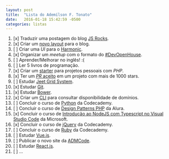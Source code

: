 ```yaml
---
layout: post
title:  "Lista do Ademílson F. Tonato"
date:   2016-01-18 15:42:59 -0500
categories: listas
---
```


1. [x] Traduzir uma postagem do blog [JS Rocks](http://jsrocks.org/).
2. [x] Criar um [novo layout](https://github.com/ftonato/fuck-feelings/issues/16) para o blog.
3. [ ] Criar uma *UI* para o [Harmonic](https://github.com/JSRocksHQ/harmonic).
4. [x] Organizar um *meetup* com o formato do [#DevOpenHouse](https://github.com/ftonato/meetup).
5. [ ] Aprender/Melhorar no inglês! :(
6. [ ] Ler 5 livros de programação.
7. [x] Criar um [starter](https://github.com/admcode/admcode-starter) para projetos pessoais com *PHP*.
8. [x] Ter um [_PR_ aceito](https://github.com/css/csso/pull/282) em um projeto com mais de 1000 stars.
9. [ ] Estudar [Jeet Grid System](http://jeet.gs/).
10. [x] Estudar [Git](https://github.com/ftonato/github-course).
11. [x] Estudar [Bower](https://github.com/ftonato/bower-course).
12. [x] Criar um [CLI](https://github.com/ftonato/registrobr) para consultar disponibilidade de domínios.
13. [ ] Concluir o curso de [Python](https://www.codecademy.com/pt-BR/learn/python) da Codecademy.
14. [ ] Concluir o curso de [Design Patterns PHP](https://www.alura.com.br/curso-online-design-pattern-php) da Alura.
15. [x] Concluir o curso de [Introdução ao NodeJS com Typescript no Visual Studio Code](https://mva.microsoft.com/pt-br/training-courses/introdu-o-ao-nodejs-com-typescript-no-visual-studio-code-15851?l=BrG7Pho6B_6305192797) da Microsoft.
16. [x] Concluir o curso de [jQuery](https://www.codecademy.com/pt-BR/learn/jquery) da Codecademy.
17. [ ] Concluir o curso de [Ruby](https://www.codecademy.com/pt-BR/learn/ruby) da Codecademy.
18. [ ] Estudar [Vue.js](http://www.vedcasts.com.br/series/vuejs).
19. [ ] Publicar o novo site da [ADMCode](https://github.com/admcode/admcode.com.br).
20. [ ] Estudar [React.js](http://jscasts.teachable.com/courses/comecando-com-react-js).
21. [ ] ...

